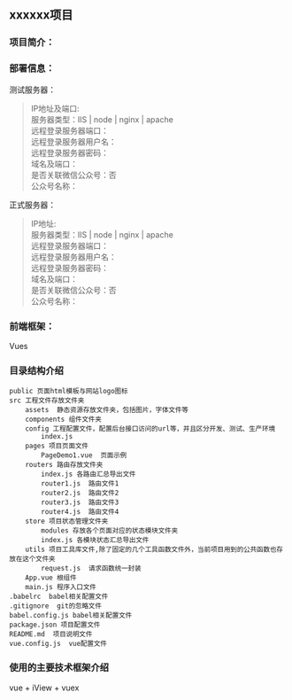 ## xxxxxx项目

### 项目简介：

### 部署信息：

测试服务器：
> IP地址及端口:   
> 服务器类型：IIS | node | nginx | apache  
> 远程登录服务器端口：  
> 远程登录服务器用户名：  
> 远程登录服务器密码：  
> 域名及端口：  
> 是否关联微信公众号：否  
> 公众号名称：

正式服务器：
> IP地址:   
> 服务器类型：IIS | node | nginx | apache  
> 远程登录服务器端口：  
> 远程登录服务器用户名：  
> 远程登录服务器密码：  
> 域名及端口：  
> 是否关联微信公众号：否  
> 公众号名称：

### 前端框架：
Vues

### 目录结构介绍
```
public 页面html模板与网站logo图标
src 工程文件存放文件夹
    assets  静态资源存放文件夹，包括图片，字体文件等
    components 组件文件夹
    config 工程配置文件，配置后台接口访问的url等，并且区分开发、测试、生产环境
        index.js
    pages 项目页面文件
        PageDemo1.vue  页面示例
    routers 路由存放文件夹
        index.js 各路由汇总导出文件
        router1.js  路由文件1 
        router2.js  路由文件2
        router3.js  路由文件3
        router4.js  路由文件4
    store 项目状态管理文件夹
        modules 存放各个页面对应的状态模块文件夹
        index.js 各模块状态汇总导出文件
    utils 项目工具库文件,除了固定的几个工具函数文件外，当前项目用到的公共函数也存放在这个文件夹
        request.js  请求函数统一封装
    App.vue 根组件
    main.js 程序入口文件
.babelrc  babel相关配置文件
.gitignore  git的忽略文件
babel.config.js babel相关配置文件
package.json 项目配置文件
README.md  项目说明文件
vue.config.js  vue配置文件
```

### 使用的主要技术框架介绍
vue + iView + vuex